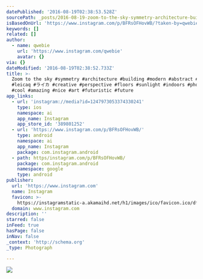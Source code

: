 ```yaml
---
datePublished: '2016-08-19T02:38:53.528Z'
sourcePath: _posts/2016-08-19-zoom-to-the-sky-symmetry-architecture-building-modern-a.md
isBasedOnUrl: 'https://www.instagram.com/p/BFRsOFHovWB/?taken-by=qwebie'
keywords: []
related: []
author:
  - name: qwebie
    url: 'https://www.instagram.com/qwebie'
    avatar: {}
via: {}
dateModified: '2016-08-19T02:38:52.733Z'
title: >-
  Zoom to the sky #symmetry #architecture #building #modern #abstract #leica
  #leicaq #ライカ #creative #perspective #floors #sunlight #indoors #photo #awesome
  #cool #amazing #nice #art #futuristic #future
app_links:
  - url: 'instagram://media?id=1247973053374330241'
    type: ios
    namespace: ai
    app_name: Instagram
    app_store_id: '389801252'
  - url: 'https://www.instagram.com/p/BFRsOFHovWB/'
    type: android
    namespace: ai
    app_name: Instagram
    package: com.instagram.android
  - path: https/instagram.com/p/BFRsOFHovWB/
    package: com.instagram.android
    namespace: google
    type: android
publisher:
  url: 'https://www.instagram.com'
  name: Instagram
  favicon: >-
    https://instagramstatic-a.akamaihd.net/h1/images/ico/favicon.ico/dfa85bb1fd63.ico
  domain: www.instagram.com
description: ''
starred: false
inFeed: true
hasPage: false
inNav: false
_context: 'http://schema.org'
_type: Photograph

---
```

![](https://imgflo.herokuapp.com/graph/vahj1ThiexotieMo/edaa568db8e8bfaad2cc7b7e4645b340/noop.jpg?input=https%3A%2F%2Fscontent.cdninstagram.com%2Ft51.2885-15%2Fs640x640%2Fsh0.08%2Fe35%2F13129811_500370546825894_12446239_n.jpg%3Fig_cache_key%3DMTI0Nzk3MzA1MzM3NDMzMDI0MQ%253D%253D.2)